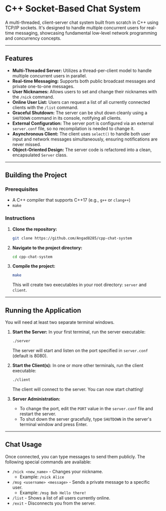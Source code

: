 # C++ Socket-Based Chat System

A multi-threaded, client-server chat system built from scratch in C++ using TCP/IP sockets. It's designed to handle multiple concurrent users for real-time messaging, showcasing fundamental low-level network programming and concurrency concepts.

---

## Features

* **Multi-Threaded Server:** Utilizes a thread-per-client model to handle multiple concurrent users in parallel.
* **Real-time Messaging:** Supports both public broadcast messages and private one-to-one messages.
* **User Nicknames:** Allows users to set and change their nicknames with the `/nick` command.
* **Online User List:** Users can request a list of all currently connected clients with the `/list` command.
* **Graceful Shutdown:** The server can be shut down cleanly using a `SHUTDOWN` command in its console, notifying all clients.
* **External Configuration:** The server port is configured via an external `server.conf` file, so no recompilation is needed to change it.
* **Asynchronous Client:** The client uses `select()` to handle both user input and network messages simultaneously, ensuring notifications are never missed.
* **Object-Oriented Design:** The server code is refactored into a clean, encapsulated `Server` class.

---

## Building the Project

### Prerequisites
* A C++ compiler that supports C++17 (e.g., `g++` or `clang++`)
* `make`

### Instructions
1.  **Clone the repository:**
    ```bash
    git clone https://github.com/Angad8285/cpp-chat-system
    ```
2.  **Navigate to the project directory:**
    ```bash
    cd cpp-chat-system
    ```
3.  **Compile the project:**
    ```bash
    make
    ```
    This will create two executables in your root directory: `server` and `client`.

---

## Running the Application

You will need at least two separate terminal windows.

1.  **Start the Server:**
    In your first terminal, run the server executable:
    ```bash
    ./server
    ```
    The server will start and listen on the port specified in `server.conf` (default is 8080).

2.  **Start the Client(s):**
    In one or more other terminals, run the client executable:
    ```bash
    ./client
    ```
    The client will connect to the server. You can now start chatting!

3.  **Server Administration:**
    * To change the port, edit the `PORT` value in the `server.conf` file and restart the server.
    * To shut down the server gracefully, type `SHUTDOWN` in the server's terminal window and press Enter.

---

## Chat Usage

Once connected, you can type messages to send them publicly. The following special commands are available:

* `/nick <new_name>` - Changes your nickname.
    * Example: `/nick Alice`
* `/msg <username> <message>` - Sends a private message to a specific user.
    * Example: `/msg Bob Hello there!`
* `/list` - Shows a list of all users currently online.
* `/exit` - Disconnects you from the server.